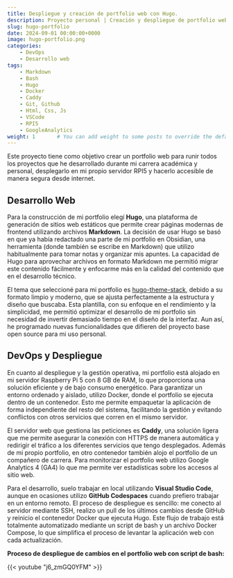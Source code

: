 ```yaml
---
title: Despliegue y creación de portfolio web con Hugo.
description: Proyecto personal | Creación y despliegue de portfolio web en mi servidor RPI5 para la presentación de los proyectos que he realizado durante mi carrera académica y profesional. Efectivamente, el portfolio web donde está leyendo esto ahora mismo :)
slug: hugo-portfolio
date: 2024-09-01 00:00:00+0000
image: hugo-portfolio.png
categories:
    - DevOps
    - Desarrollo web
tags:
    - Markdown
    - Bash
    - Hugo
    - Docker
    - Caddy
    - Git, Github
    - Html, Css, Js
    - VSCode
    - RPI5
    - GoogleAnalytics
weight: 1       # You can add weight to some posts to override the default sorting (date descending)
---
```

Este proyecto tiene como objetivo crear un portfolio web para runir todos los proyectos que he desarrollado durante mi carrera académica y personal, desplegarlo en mi propio servidor RPI5 y hacerlo accesible de manera segura desde internet.

## Desarrollo Web


Para la construcción de mi portfolio elegí **Hugo**, una plataforma de generación de sitios web estáticos que permite crear páginas modernas de frontend utilizando archivos **Markdown**. La decisión de usar Hugo se basó en que ya había redactado una parte de mi portfolio en Obsidian, una herramienta (donde también se escribe en Markdown) que utilizo habitualmente para tomar notas y organizar mis apuntes. La capacidad de Hugo para aprovechar archivos en formato Markdown me permitió migrar este contenido fácilmente y enfocarme más en la calidad del contenido que en el desarrollo técnico.

El tema que seleccioné para mi portfolio es [hugo-theme-stack](https://github.com/CaiJimmy/hugo-theme-stack), debido a su formato limpio y moderno, que se ajusta perfectamente a la estructura y diseño que buscaba. Esta plantilla, con su enfoque en el rendimiento y la simplicidad, me permitió optimizar el desarrollo de mi portfolio sin necesidad de invertir demasiado tiempo en el diseño de la interfaz. Aun así, he programado nuevas funcionalidades que difieren del proyecto base open source para mi uso personal.

## DevOps y Despliegue


En cuanto al despliegue y la gestión operativa, mi portfolio está alojado en mi servidor Raspberry Pi 5 con 8 GB de RAM, lo que proporciona una solución eficiente y de bajo consumo energético. Para garantizar un entorno ordenado y aislado, utilizo Docker, donde el portfolio se ejecuta dentro de un contenedor. Esto me permite empaquetar la aplicación de forma independiente del resto del sistema, facilitando la gestión y evitando conflictos con otros servicios que corren en el mismo servidor.

El servidor web que gestiona las peticiones es **Caddy**, una solución ligera que me permite asegurar la conexión con HTTPS de manera automática y redirigir el tráfico a los diferentes servicios que tengo desplegados. Además de mi propio portfolio, en otro contenedor también alojo el portfolio de un compañero de carrera. Para monitorizar el portfolio web utilizo Google Analytics 4 (GA4) lo que me permite ver estadísticas sobre los accesos al sitio web.

Para el desarrollo, suelo trabajar en local utilizando **Visual Studio Code**, aunque en ocasiones utilizo **GitHub Codespaces** cuando prefiero trabajar en un entorno remoto. El proceso de despliegue es sencillo: me conecto al servidor mediante SSH, realizo un pull de los últimos cambios desde GitHub y reinicio el contenedor Docker que ejecuta Hugo. Este flujo de trabajo está totalmente automatizado mediante un script de bash y un archivo Docker Compose, lo que simplifica el proceso de levantar la aplicación web con cada actualización.

**Proceso de despliegue de cambios en el portfolio web con script de bash:**

{{< youtube "j6_zmGQ0YFM" >}}
